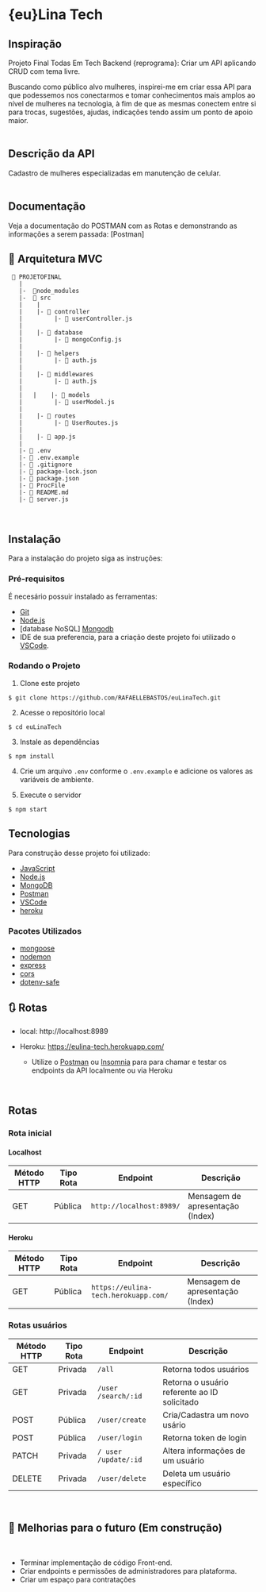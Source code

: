 # {eu}Lina Tech

## Inspiração
 Projeto Final Todas Em Tech Backend {reprograma}:
 Criar um API aplicando CRUD com tema livre.

 Buscando como público alvo mulheres, inspirei-me em criar essa API para que podessemos nos conectarmos e tomar  conhecimentos mais amplos ao nível  de mulheres na tecnologia, à fim de que as mesmas conectem entre si para trocas, sugestões, ajudas, indicações tendo assim um ponto de apoio maior.
<br/><br/>

## Descrição da API
Cadastro de mulheres especializadas em manutenção de celular.
<br/><br/>


## Documentação
Veja a documentação do POSTMAN com as Rotas e demonstrando as informações a serem passada: [Postman]

## 📁 Arquitetura MVC 

```
 📁 PROJETOFINAL
   |
   |-  📁node_modules
   |-  📁 src
   |    |
   |    |- 📁 controller
   |         |- 📑 userController.js  
   |
   |    |- 📁 database
   |         |- 📑 mongoConfig.js
   |
   |    |- 📁 helpers
   |         |- 📑 auth.js
   |
   |    |- 📁 middlewares
   |         |- 📑 auth.js
   |
   |   |    |- 📁 models
   |         |- 📑 userModel.js
   |
   |    |- 📁 routes
   |         |- 📑 UserRoutes.js
   |
   |    |- 📑 app.js
   |
   |- 📑 .env
   |- 📑 .env.example
   |- 📑 .gitignore
   |- 📑 package-lock.json
   |- 📑 package.json
   |- 📑 ProcFile
   |- 📑 README.md
   |- 📑 server.js
```
<br>


## Instalação

Para a instalação do projeto siga as instruções:

### Pré-requisitos
É necesário possuir instalado as ferramentas:
- [Git](https://git-scm.com)
- [Node.js](https://nodejs.org/en/)
- [database NoSQL] [Mongodb](https://www.mongodb.com)
- IDE de sua preferencia, para a criação deste projeto foi utilizado o [VSCode](https://code.visualstudio.com).

### Rodando o Projeto
1. Clone este projeto

  ```$ git clone https://github.com/RAFAELLEBASTOS/euLinaTech.git```

2. Acesse o repositório local

  ```$ cd euLinaTech  ```

3. Instale as dependências

  ```$ npm install```

4. Crie um arquivo ```.env``` conforme o ```.env.example``` e adicione os valores as variáveis de ambiente. 

5. Execute o servidor

  ```$ npm start```

## Tecnologias

Para construção desse projeto foi utilizado:
- [JavaScript](https://www.javascript.com)
- [Node.js](https://nodejs.org/en/)
- [MongoDB](https://www.mongodb.com)
- [Postman](https://www.postman.com)
- [VSCode](https://code.visualstudio.com)
- [heroku](https://id.heroku.com/login)

### Pacotes Utilizados
- [mongoose](https://mongoosejs.com)
- [nodemon](https://nodemon.io)
- [express](https://expressjs.com/pt-br/)
- [cors](https://www.npmjs.com/package/cors)
- [dotenv-safe](https://www.npmjs.com/package/dotenv-safe)


## 🔃 Rotas

* local: http://localhost:8989

* Heroku: https://eulina-tech.herokuapp.com/

    * Utilize o [Postman](https://www.postman.com/) ou [Insomnia](https://insomnia.rest/download/) para para chamar e testar os endpoints da API localmente ou via Heroku

<br>

## Rotas

### Rota inicial

#### Localhost
| Método HTTP  | Tipo Rota | Endpoint                     | Descrição                            |
| ------------ | --------- | ---------------------------- | ------------------------------------ |
| GET          | Pública   | `http://localhost:8989/`     |  Mensagem de apresentação (Index)    |

#### Heroku
| Método HTTP  | Tipo Rota | Endpoint                     | Descrição                            |
| ------------ | --------- | ---------------------------- | ------------------------------------ |
| GET          | Pública   | `https://eulina-tech.herokuapp.com/` |  Mensagem de apresentação (Index)    |

### Rotas usuários
| Método HTTP  | Tipo Rota | Endpoint                | Descrição                                            |
| ------------ | --------- | ----------------------- | --------------------------------------------------|
| GET          | Privada   | `/all`               | Retorna todos usuários  
| GET          | Privada   | `/user /search/:id`  | Retorna o usuário referente ao ID solicitado
| POST         | Pública   | `/user/create`       | Cria/Cadastra um novo usário                                      
| POST         | Pública   | `/user/login`        | Retorna token de login                                             |
| PATCH        | Privada   | `/ user /update/:id` | Altera informações de um usuário  |
| DELETE       | Privada   | `/user/delete`       | Deleta um usuário específico      |

<br>

## 🚧 Melhorias para o futuro (Em construção)

<br>

*  Terminar implementação de código Front-end.
* Criar endpoints e permissões de administradores para plataforma.
* Criar um espaço para contratações

<br>